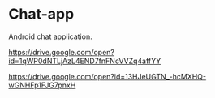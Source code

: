 # Chat-app
Android chat application.

https://drive.google.com/open?id=1qWP0dNTLjAzL4END7fnFNcVVZq4affYY

https://drive.google.com/open?id=13HJeUGTN_-hcMXHQ-wGNHFp1FJG7pnxH
